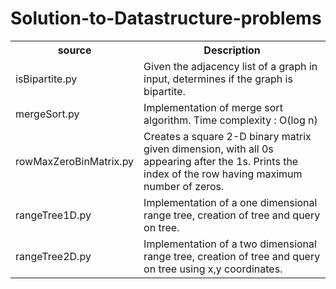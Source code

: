 # Solution-to-Datastructure-problems

<table>
   <tr>
      <th>source</th>
      <th>Description</th>
   </tr>
   <tr>
      <td>isBipartite.py</td>
      <td>Given the adjacency list of a graph in input, determines if the graph is bipartite.</td>
   </tr>
   <tr>
      <td>mergeSort.py</td>
      <td>Implementation of merge sort algorithm. Time complexity : O(log n)</td>
   </tr>
   <tr>
      <td>rowMaxZeroBinMatrix.py</td>
      <td>Creates a square 2-D binary matrix given dimension, with all 0s appearing after the 1s. Prints the index of the row having maximum number of zeros.</td>
   </tr>
   <tr>
      <td>rangeTree1D.py</td>
      <td>Implementation of a one dimensional range tree, creation of tree and query on tree.</td>
   </tr>
   <tr>
      <td>rangeTree2D.py</td>
      <td>Implementation of a two dimensional range tree, creation of tree and query on tree using x,y coordinates.</td>
   </tr>

</table>
